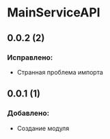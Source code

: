 # MainServiceAPI
## 0.0.2 (2)
### Исправлено:
- Странная проблема импорта
## 0.0.1 (1)
### Добавлено:
- Создание модуля